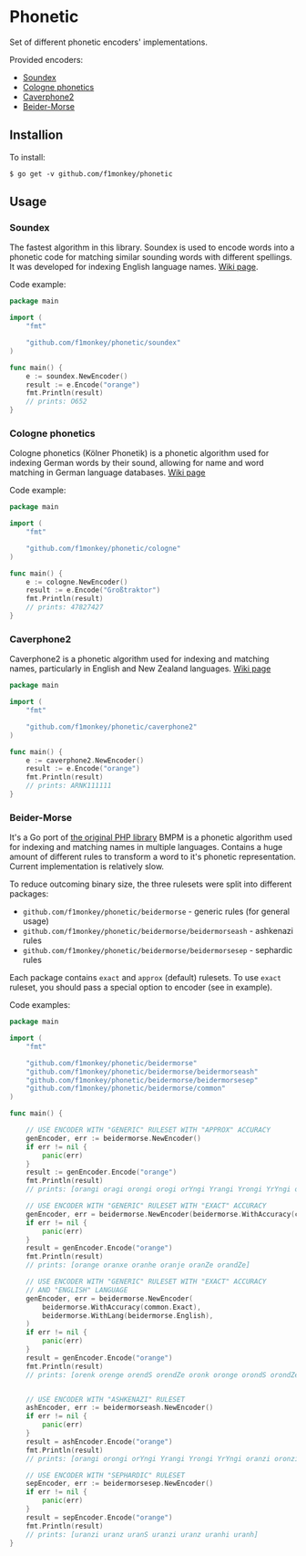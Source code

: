 # Phonetic

Set of different phonetic encoders' implementations.

Provided encoders:
* [Soundex](#soundex)
* [Cologne phonetics](#cologne-phonetics)
* [Caverphone2](#caverphone2)
* [Beider-Morse](#beider-morse)

## Installion

To install:
```
$ go get -v github.com/f1monkey/phonetic
```

## Usage

### Soundex
The fastest algorithm in this library. Soundex is used to encode words into a phonetic code for matching similar sounding words with different spellings. It was developed for indexing English language names. [Wiki page](https://en.wikipedia.org/wiki/Soundex).

Code example:
```go
package main

import (
	"fmt"

	"github.com/f1monkey/phonetic/soundex"
)

func main() {
	e := soundex.NewEncoder()
	result := e.Encode("orange")
	fmt.Println(result)
	// prints: O652
}
```

### Cologne phonetics
Cologne phonetics (Kölner Phonetik) is a phonetic algorithm used for indexing German words by their sound, allowing for name and word matching in German language databases. [Wiki page](https://en.wikipedia.org/wiki/Cologne_phonetics)

Code example:

```go
package main

import (
	"fmt"

	"github.com/f1monkey/phonetic/cologne"
)

func main() {
	e := cologne.NewEncoder()
	result := e.Encode("Großtraktor")
	fmt.Println(result)
	// prints: 47827427
}
```

### Caverphone2
Caverphone2 is a phonetic algorithm used for indexing and matching names, particularly in English and New Zealand languages. [Wiki page](https://en.wikipedia.org/wiki/Caverphone)

```go
package main

import (
	"fmt"

	"github.com/f1monkey/phonetic/caverphone2"
)

func main() {
	e := caverphone2.NewEncoder()
	result := e.Encode("orange")
	fmt.Println(result)
	// prints: ARNK111111
}
```


### Beider-Morse
It's a Go port of [the original PHP library](https://stevemorse.org/phoneticinfo.htm)
BMPM is a phonetic algorithm used for indexing and matching names in multiple languages. Contains a huge amount of different rules to transform a word to it's phonetic representation. Current implementation is relatively slow.


To reduce outcoming binary size, the three rulesets were split into different packages:
* `github.com/f1monkey/phonetic/beidermorse` - generic rules (for general usage)
* `github.com/f1monkey/phonetic/beidermorse/beidermorseash` - ashkenazi rules
* `github.com/f1monkey/phonetic/beidermorse/beidermorsesep` - sephardic rules

Each package contains `exact` and `approx` (default) rulesets. To use `exact` ruleset, you should pass a special option to encoder (see in example).

Code examples:

```go
package main

import (
	"fmt"

	"github.com/f1monkey/phonetic/beidermorse"
	"github.com/f1monkey/phonetic/beidermorse/beidermorseash"
	"github.com/f1monkey/phonetic/beidermorse/beidermorsesep"
	"github.com/f1monkey/phonetic/beidermorse/common"
)

func main() {

	// USE ENCODER WITH "GENERIC" RULESET WITH "APPROX" ACCURACY
	genEncoder, err := beidermorse.NewEncoder()
	if err != nil {
		panic(err)
	}
	result := genEncoder.Encode("orange")
	fmt.Println(result)
	// prints: [orangi oragi orongi orogi orYngi Yrangi Yrongi YrYngi oranxi oronxi orani oroni oranii oronii oranzi oronzi urangi urongi]

	// USE ENCODER WITH "GENERIC" RULESET WITH "EXACT" ACCURACY
	genEncoder, err = beidermorse.NewEncoder(beidermorse.WithAccuracy(common.Exact))
	if err != nil {
		panic(err)
	}
	result = genEncoder.Encode("orange")
	fmt.Println(result)
	// prints: [orange oranxe oranhe oranje oranZe orandZe]

	// USE ENCODER WITH "GENERIC" RULESET WITH "EXACT" ACCURACY
	// AND "ENGLISH" LANGUAGE
	genEncoder, err = beidermorse.NewEncoder(
		beidermorse.WithAccuracy(common.Exact),
		beidermorse.WithLang(beidermorse.English),
	)
	if err != nil {
		panic(err)
	}
	result = genEncoder.Encode("orange")
	fmt.Println(result)
	// prints: [orenk orenge orendS orendZe oronk oronge orondS orondZe orank orange orandS orandZe arenk arenge arendS arendZe aronk aronge arondS arondZe arank arange arandS arandZe]


	// USE ENCODER WITH "ASHKENAZI" RULESET
	ashEncoder, err := beidermorseash.NewEncoder()
	if err != nil {
		panic(err)
	}
	result = ashEncoder.Encode("orange")
	fmt.Println(result)
	// prints: [orangi orongi orYngi Yrangi Yrongi YrYngi oranzi oronzi orani oroni oranxi oronxi urangi urongi]

	// USE ENCODER WITH "SEPHARDIC" RULESET
	sepEncoder, err := beidermorsesep.NewEncoder()
	if err != nil {
		panic(err)
	}
	result = sepEncoder.Encode("orange")
	fmt.Println(result)
	// prints: [uranzi uranz uranS uranzi uranz uranhi uranh]
}
```